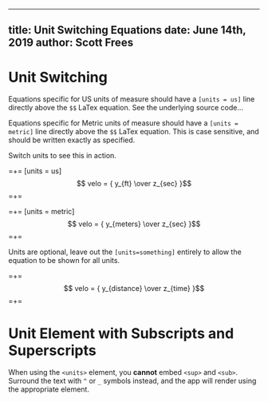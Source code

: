 -----
title:   Unit Switching Equations
date:  June 14th, 2019
author:  Scott Frees
-----



# Unit Switching

Equations specific for US units of measure should have a `[units = us]` line directly above the `$$` LaTex equation.
See the underlying source code...

Equations specific for Metric units of measure should have a `[units = metric]` line directly above the `$$` LaTex equation.
This is case sensitive, and should be written exactly as specified.

Switch units to see this in action.

=+= 
[units = us]
$$ velo = { y_{ft} \over z_{sec} }$$
=+= 

=+= 
[units = metric]
$$ velo = { y_{meters} \over z_{sec} }$$
=+= 

Units are optional, leave out the `[units=something]` entirely to allow the equation to be shown for all units.

=+= 
$$ velo = { y_{distance} \over z_{time} }$$
=+= 

# Unit Element with Subscripts and Superscripts
When using the `<units>` element, you **cannot** embed `<sup>` and `<sub>`.  Surround the text with `^` or `_` symbols instead, and the app will render using the appropriate element.
<units us="ft^3^/min" metric="m_3_/min"/>